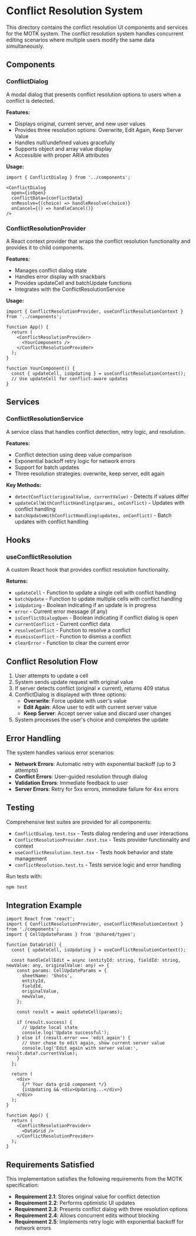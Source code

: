# Conflict Resolution System

This directory contains the conflict resolution UI components and services for the MOTK system. The conflict resolution system handles concurrent editing scenarios where multiple users modify the same data simultaneously.

## Components

### ConflictDialog
A modal dialog that presents conflict resolution options to users when a conflict is detected.

**Features:**
- Displays original, current server, and new user values
- Provides three resolution options: Overwrite, Edit Again, Keep Server Value
- Handles null/undefined values gracefully
- Supports object and array value display
- Accessible with proper ARIA attributes

**Usage:**
```tsx
import { ConflictDialog } from '../components';

<ConflictDialog
  open={isOpen}
  conflictData={conflictData}
  onResolve={(choice) => handleResolve(choice)}
  onCancel={() => handleCancel()}
/>
```

### ConflictResolutionProvider
A React context provider that wraps the conflict resolution functionality and provides it to child components.

**Features:**
- Manages conflict dialog state
- Handles error display with snackbars
- Provides updateCell and batchUpdate functions
- Integrates with the ConflictResolutionService

**Usage:**
```tsx
import { ConflictResolutionProvider, useConflictResolutionContext } from '../components';

function App() {
  return (
    <ConflictResolutionProvider>
      <YourComponents />
    </ConflictResolutionProvider>
  );
}

function YourComponent() {
  const { updateCell, isUpdating } = useConflictResolutionContext();
  // Use updateCell for conflict-aware updates
}
```

## Services

### ConflictResolutionService
A service class that handles conflict detection, retry logic, and resolution.

**Features:**
- Conflict detection using deep value comparison
- Exponential backoff retry logic for network errors
- Support for batch updates
- Three resolution strategies: overwrite, keep server, edit again

**Key Methods:**
- `detectConflict(originalValue, currentValue)` - Detects if values differ
- `updateCellWithConflictHandling(params, onConflict)` - Updates with conflict handling
- `batchUpdateWithConflictHandling(updates, onConflict)` - Batch updates with conflict handling

## Hooks

### useConflictResolution
A custom React hook that provides conflict resolution functionality.

**Returns:**
- `updateCell` - Function to update a single cell with conflict handling
- `batchUpdate` - Function to update multiple cells with conflict handling
- `isUpdating` - Boolean indicating if an update is in progress
- `error` - Current error message (if any)
- `isConflictDialogOpen` - Boolean indicating if conflict dialog is open
- `currentConflict` - Current conflict data
- `resolveConflict` - Function to resolve a conflict
- `dismissConflict` - Function to dismiss a conflict
- `clearError` - Function to clear the current error

## Conflict Resolution Flow

1. User attempts to update a cell
2. System sends update request with original value
3. If server detects conflict (original ≠ current), returns 409 status
4. ConflictDialog is displayed with three options:
   - **Overwrite**: Force update with user's value
   - **Edit Again**: Allow user to edit with current server value
   - **Keep Server**: Accept server value and discard user changes
5. System processes the user's choice and completes the update

## Error Handling

The system handles various error scenarios:

- **Network Errors**: Automatic retry with exponential backoff (up to 3 attempts)
- **Conflict Errors**: User-guided resolution through dialog
- **Validation Errors**: Immediate feedback to user
- **Server Errors**: Retry for 5xx errors, immediate failure for 4xx errors

## Testing

Comprehensive test suites are provided for all components:

- `ConflictDialog.test.tsx` - Tests dialog rendering and user interactions
- `ConflictResolutionProvider.test.tsx` - Tests provider functionality and context
- `useConflictResolution.test.tsx` - Tests hook behavior and state management
- `conflictResolution.test.ts` - Tests service logic and error handling

Run tests with:
```bash
npm test
```

## Integration Example

```tsx
import React from 'react';
import { ConflictResolutionProvider, useConflictResolutionContext } from './components';
import { CellUpdateParams } from '@shared/types';

function DataGrid() {
  const { updateCell, isUpdating } = useConflictResolutionContext();

  const handleCellEdit = async (entityId: string, fieldId: string, newValue: any, originalValue: any) => {
    const params: CellUpdateParams = {
      sheetName: 'Shots',
      entityId,
      fieldId,
      originalValue,
      newValue,
    };

    const result = await updateCell(params);
    
    if (result.success) {
      // Update local state
      console.log('Update successful');
    } else if (result.error === 'edit_again') {
      // User chose to edit again, show current server value
      console.log('Edit again with server value:', result.data?.currentValue);
    }
  };

  return (
    <div>
      {/* Your data grid component */}
      {isUpdating && <div>Updating...</div>}
    </div>
  );
}

function App() {
  return (
    <ConflictResolutionProvider>
      <DataGrid />
    </ConflictResolutionProvider>
  );
}
```

## Requirements Satisfied

This implementation satisfies the following requirements from the MOTK specification:

- **Requirement 2.1**: Stores original value for conflict detection
- **Requirement 2.2**: Performs optimistic UI updates
- **Requirement 2.3**: Presents conflict dialog with three resolution options
- **Requirement 2.4**: Allows concurrent edits without blocking
- **Requirement 2.5**: Implements retry logic with exponential backoff for network errors